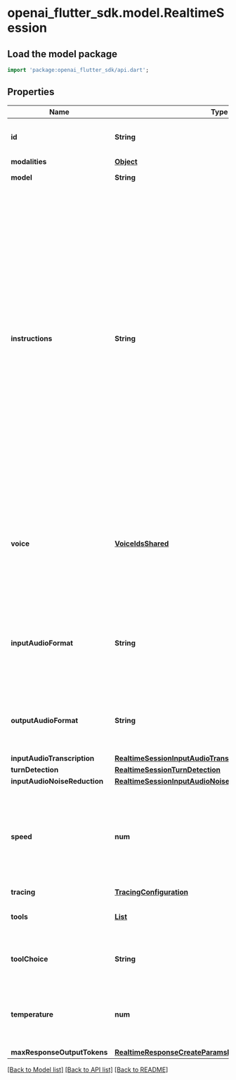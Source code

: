 # openai_flutter_sdk.model.RealtimeSession

## Load the model package
```dart
import 'package:openai_flutter_sdk/api.dart';
```

## Properties
Name | Type | Description | Notes
------------ | ------------- | ------------- | -------------
**id** | **String** | Unique identifier for the session that looks like `sess_1234567890abcdef`.  | [optional] 
**modalities** | [**Object**](.md) |  | [optional] 
**model** | **String** | The Realtime model used for this session.  | [optional] 
**instructions** | **String** | The default system instructions (i.e. system message) prepended to model  calls. This field allows the client to guide the model on desired  responses. The model can be instructed on response content and format,  (e.g. \"be extremely succinct\", \"act friendly\", \"here are examples of good  responses\") and on audio behavior (e.g. \"talk quickly\", \"inject emotion  into your voice\", \"laugh frequently\"). The instructions are not guaranteed to be followed by the model, but they provide guidance to the  model on the desired behavior.   Note that the server sets default instructions which will be used if this field is not set and are visible in the `session.created` event at the start of the session.  | [optional] 
**voice** | [**VoiceIdsShared**](VoiceIdsShared.md) | The voice the model uses to respond. Voice cannot be changed during the session once the model has responded with audio at least once. Current voice options are `alloy`, `ash`, `ballad`, `coral`, `echo`, `fable`, `onyx`, `nova`, `sage`, `shimmer`, and `verse`.  | [optional] 
**inputAudioFormat** | **String** | The format of input audio. Options are `pcm16`, `g711_ulaw`, or `g711_alaw`. For `pcm16`, input audio must be 16-bit PCM at a 24kHz sample rate,  single channel (mono), and little-endian byte order.  | [optional] [default to 'pcm16']
**outputAudioFormat** | **String** | The format of output audio. Options are `pcm16`, `g711_ulaw`, or `g711_alaw`. For `pcm16`, output audio is sampled at a rate of 24kHz.  | [optional] [default to 'pcm16']
**inputAudioTranscription** | [**RealtimeSessionInputAudioTranscription**](RealtimeSessionInputAudioTranscription.md) |  | [optional] 
**turnDetection** | [**RealtimeSessionTurnDetection**](RealtimeSessionTurnDetection.md) |  | [optional] 
**inputAudioNoiseReduction** | [**RealtimeSessionInputAudioNoiseReduction**](RealtimeSessionInputAudioNoiseReduction.md) |  | [optional] 
**speed** | **num** | The speed of the model's spoken response. 1.0 is the default speed. 0.25 is the minimum speed. 1.5 is the maximum speed. This value can only be changed in between model turns, not while a response is in progress.  | [optional] [default to 1]
**tracing** | [**TracingConfiguration**](TracingConfiguration.md) |  | [optional] 
**tools** | [**List<RealtimeResponseCreateParamsToolsInner>**](RealtimeResponseCreateParamsToolsInner.md) | Tools (functions) available to the model. | [optional] [default to const []]
**toolChoice** | **String** | How the model chooses tools. Options are `auto`, `none`, `required`, or  specify a function.  | [optional] [default to 'auto']
**temperature** | **num** | Sampling temperature for the model, limited to [0.6, 1.2]. For audio models a temperature of 0.8 is highly recommended for best performance.  | [optional] [default to 0.8]
**maxResponseOutputTokens** | [**RealtimeResponseCreateParamsMaxResponseOutputTokens**](RealtimeResponseCreateParamsMaxResponseOutputTokens.md) |  | [optional] 

[[Back to Model list]](../README.md#documentation-for-models) [[Back to API list]](../README.md#documentation-for-api-endpoints) [[Back to README]](../README.md)


